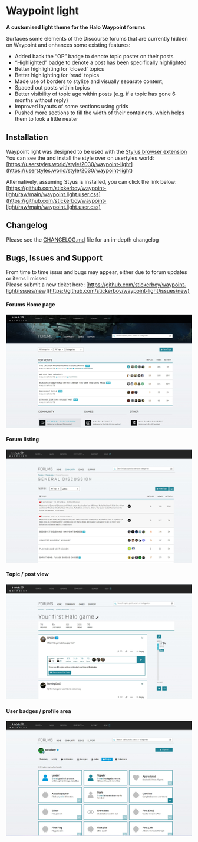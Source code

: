 # Waypoint light
**A customised light theme for the Halo Waypoint forums**

Surfaces some elements of the Discourse forums that are currently hidden on Waypoint and enhances some existing features:
- Added back the “OP” badge to denote topic poster on their posts
- “Highlighted” badge to denote a post has been specifically highlighted
- Better highlighting for ‘closed’ topics
- Better highlighting for ‘read’ topics
- Made use of borders to stylize and visually separate content,
- Spaced out posts within topics
- Better visibility of topic age within posts (e.g. if a topic has gone 6 months without reply)
- Improved layouts of some sections using grids
- Pushed more sections to fill the width of their containers, which helps them to look a little neater

## Installation
Waypoint light was designed to be used with the [Stylus browser extension](https://add0n.com/stylus.html)  
You can see the and install the style over on usertyles.world: [https://userstyles.world/style/2030/waypoint-light](https://userstyles.world/style/2030/waypoint-light)

Alternatively, assuming Styus is installed, you can click the link below:  
[https://github.com/stickerboy/waypoint-light/raw/main/waypoint.light.user.css](https://github.com/stickerboy/waypoint-light/raw/main/waypoint.light.user.css)

## Changelog
Please see the [CHANGELOG.md](CHANGELOG.md) file for an in-depth changelog

## Bugs, Issues and Support
From time to time issus and bugs may appear, either due to forum updates or items I missed  
Please submit a new ticket here: [https://github.com/stickerboy/waypoint-light/issues/new](https://github.com/stickerboy/waypoint-light/issues/new)

#### Forums Home page
![Home page preview](https://raw.githubusercontent.com/stickerboy/waypoint-light/main/img/homepage.jpg)

#### Forum listing
![Home page preview](https://raw.githubusercontent.com/stickerboy/waypoint-light/main/img/forum.jpg)

#### Topic / post view
![Home page preview](https://raw.githubusercontent.com/stickerboy/waypoint-light/main/img/topic.jpg)

#### User badges / profile area
![Home page preview](https://raw.githubusercontent.com/stickerboy/waypoint-light/main/img/badges.jpg)
